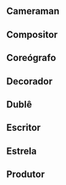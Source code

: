## Cameraman

## Compositor

## Coreógrafo

## Decorador

## Dublê

## Escritor

## Estrela

## Produtor